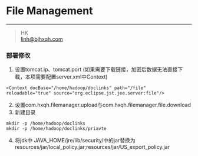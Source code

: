 # File Management


---
> HK  
> linh@bjhxqh.com





### 部署修改
1. 设置tomcat.ip、tomcat.port (如果需要下载链接，加密后数据无法直接下载，本项需要配置server.xml中Context)
```
<Context docBase="/home/hadoop/doclinks" path="/file" reloadable="true" source="org.eclipse.jst.jee.server:file"/>
```
2. 设置com.hxqh.filemanager.upload与com.hxqh.filemanager.file.download
3. 新建目录
```
mkdir -p /home/hadoop/doclinks
mkdir -p /home/hadoop/doclinks/priavte
```
4. 将jdk中 JAVA_HOME/jre/lib/security/中的jar替换为resources/jar/local_policy.jar;resources/jar/US_export_policy.jar

